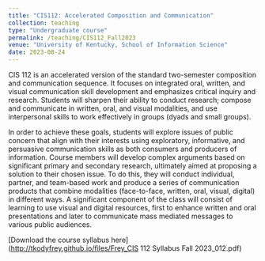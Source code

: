 ```yaml
---
title: "CIS112: Accelerated Composition and Communication"
collection: teaching
type: "Undergraduate course"
permalink: /teaching/CIS112_Fall2023
venue: "University of Kentucky, School of Information Science"
date: 2023-08-24
---
```


CIS 112 is an accelerated version of the standard two-semester composition and communication sequence. It focuses on integrated oral, written, and visual communication skill development and emphasizes critical inquiry and research. Students will sharpen their ability to conduct research; compose and communicate in written, oral, and visual modalities, and use interpersonal skills to work effectively in groups (dyads and small groups).

In order to achieve these goals, students will explore issues of public concern that align with their interests using exploratory, informative, and persuasive communication skills as both consumers and producers of information. Course members will develop complex arguments based on significant primary and secondary research, ultimately aimed at proposing a solution to their chosen issue. To do this, they will conduct individual, partner, and team-based work and produce a series of communication products that combine modalities (face-to-face, written, oral, visual, digital) in different ways. A significant component of the class will consist of learning to use visual and digital resources, first to enhance written and oral presentations and later to communicate mass mediated messages to various public audiences.

[Download the course syllabus here](http://tkodyfrey.github.io/files/Frey_CIS 112 Syllabus Fall 2023_012.pdf)
